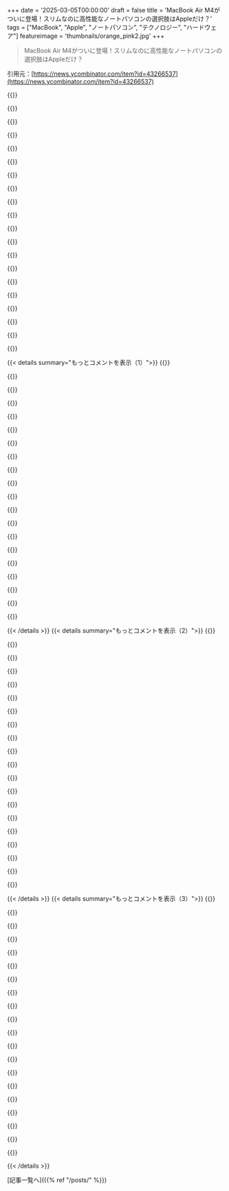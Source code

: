 +++
date = '2025-03-05T00:00:00'
draft = false
title = 'MacBook Air M4がついに登場！スリムなのに高性能なノートパソコンの選択肢はAppleだけ？'
tags = ["MacBook", "Apple", "ノートパソコン", "テクノロジー", "ハードウェア"]
featureimage = 'thumbnails/orange_pink2.jpg'
+++

> MacBook Air M4がついに登場！スリムなのに高性能なノートパソコンの選択肢はAppleだけ？

引用元：[https://news.ycombinator.com/item?id=43266537](https://news.ycombinator.com/item?id=43266537)

{{<matomeQuote body="4年前のDell XPS 15を買い替えようと思うけど、最近はApple以外でいいスペックのノートパソコンが見つからないなぁ。2TBのストレージに、4KのHiDPIディスプレイ、良い作りで、ゴツくないゲーミングノートが欲しいのに。XPS 15は理想のスペックだったのに、もう1TBのストレージがいっぱいだ。4年経ってもいい選択肢があると思ってたのに、DellはXPSを discontinued しちゃったし。Appleは14インチか15インチに全部詰め込んで、しかもCPUが速くてバッテリーも長持ち。本当に競争がないのはなぜなんだ？" userName="ruuda" createdAt="2025-03-05T16:53:31" color="#ff5733">}}

{{<matomeQuote body="Appleには他に敵がいないよね。AppleのMシリーズチップのおかげで、質にこだわるなら他の選択肢がない。質が悪い代替品はいくつかあるけど、Appleを使えない理由がない限り選びたくないな。" userName="fossuser" createdAt="2025-03-05T21:48:47" color="#ff33a1">}}

{{<matomeQuote body="IntelからMシリーズに移行して、他のメーカーは置いてけぼりだな。2019年のMacBookが使えないくらい遅く感じる。M3 Proはすごくて、大規模なDocker環境でも問題なし。バッテリーもかなり持つから、8時間の仕事ができちゃう。ほんとに「ただ動く」って感じ。" userName="ericmcer" createdAt="2025-03-05T22:27:11" color="#38d3d3">}}

{{<matomeQuote body="M3 MBAは旅行にも持っていけるし、飛行機の中でも数時間使っても充電しなくて大丈夫だった。去年の夏に買った時に代替品を探したけど、競争相手はいなかったよ。" userName="teaearlgraycold" createdAt="2025-03-05T23:36:48" color="">}}

{{<matomeQuote body="自分のAMD T14 G4はWindowsで12時間持つけど、最新のモデルはどうなのか分からない。確かにAppleやDell XPSほどスリムや耐久性はないけど、値段の割には特に不満はない。" userName="hypercube33" createdAt="2025-03-06T02:17:08" color="">}}

{{<matomeQuote body="IntelからM1以上に移行した人は、誰も追いつけないと思い込んでるみたいだね。AMDは追いついたけど、RAMを半田付けしているのが残念。" userName="carlhjerpe" createdAt="2025-03-06T05:20:03" color="">}}

{{<matomeQuote body="T14s Gen 3のAMDをLinuxで使ってるけど、12時間も持たない。半分くらいが限界かな。それが一番の不満。" userName="kombine" createdAt="2025-03-06T07:13:28" color="">}}

{{<matomeQuote body="バッテリーの持ちにこだわる人が多いけど、室内で使ってればいつでも充電できるじゃん。自分は家の中を行ったり来たりしてるし、たまに電車の中で仕事するぐらいだから、充電に困ることはないよ。" userName="ghaering" createdAt="2025-03-06T10:29:22" color="">}}

{{<matomeQuote body="自分の不満はトラックパッド。どうしてApple以外でこれだけスムーズなトラックパッドがないの？この技術は古いはずなのに。" userName="spaceman_2020" createdAt="2025-03-06T12:57:13" color="">}}

{{<matomeQuote body="どうしてApple以外のノートPCは、蓋を閉じたときにすぐ確実にスリープに入れないんだろう？" userName="lotsofpulp" createdAt="2025-03-06T12:58:31" color="">}}

{{<matomeQuote body="パフォーマンスの差ってそんなに大きいの？効率は確実にそうだけど、M3とAMDのベンチマークだとシングルコアは少し遅くてマルチコアはちょっと早いくらい。そんなに世界を変えるほどじゃない気がする。" userName="buildfocus" createdAt="2025-03-05T22:19:58" color="">}}

{{<matomeQuote body="俺の2000ドルのLinuxデスクトップの方が、4000ドルのMacBookよりもずっと早くてサクサクしてる。ただ、ラップトップサイズでこれに近いのはこれだけ。" userName="Aeolun" createdAt="2025-03-05T22:52:05" color="">}}

{{<matomeQuote body="もちろん。MシリーズのMacはピークパフォーマンスを長時間維持できるから、他には競争相手がいない。専用デスクトップの大きなクーラーとファンを持つのが唯一の対抗馬だ。" userName="guhidalg" createdAt="2025-03-05T22:23:20" color="#ff5733">}}

{{<matomeQuote body="インテルが終わったのは縦の統合がなかったからで、ファブと設計の両方をやってた。TSMCが勝ったのは縦の統合がないから。Appleは実際に優れた技術を持っている。チップはカスタムメイドで、他はまだその技術に追いつけていない。" userName="ninetyninenine" createdAt="2025-03-05T21:58:30" color="#785bff">}}

{{<matomeQuote body="彼らが優れた技術を持っているのは、全てをコントロールしてきたから（最近ではiPhone 16eのモデムも自社で作った）。Appleは制約に合わせたチップが設計できるから、インテルはレガシーやいろんなデバイスを支える必要があった。" userName="fossuser" createdAt="2025-03-05T22:05:03" color="#785bff">}}

{{<matomeQuote body="いや、彼らの技術は業界のものと同等だよ。チップはTSMC製だから、技術的には縦の統合はない。" userName="ninetyninenine" createdAt="2025-03-05T22:22:01" color="">}}

{{<matomeQuote body="俺の主張は、制約のおかげで彼らがチップを開発できたってこと。全体の統合とコントロールから来る制約が自由を与えた。ここで辞めるよ、これは無駄なスレッドになるのが分かるから。" userName="fossuser" createdAt="2025-03-05T22:37:18" color="">}}

{{<matomeQuote body="でも、その制約によって具体的にどんな利点があったのか？具体例を挙げてくれ。出て行ってもいいけど、君の言い分が理解できない。" userName="ninetyninenine" createdAt="2025-03-05T23:13:01" color="">}}

{{<matomeQuote body="Appleは価格競争をしていないから、様々なものを内製できる。だから人材やR&D資源も充実しているんだよ。払った分だけの価値を得られる。" userName="throwup238" createdAt="2025-03-05T22:06:51" color="">}}

{{<matomeQuote body="899ドル（教育価格）か999ドルで考えると、コスパは非常に良い。今どきのエントリーレベルのコンピュータに興味がある人は、300-400ドルの安物よりMBAを選ぶべき。妻は2020年のM1 Airを今も使っているけど、いつもすごく快適だ。非常にコスパがいい。" userName="indemnity" createdAt="2025-03-05T23:39:15" color="#ff33a1">}}

{{< details summary="もっとコメントを表示（1）">}}
{{<matomeQuote body="ほとんどの人がエントリーレベルのコンピュータを買うなら、3倍のお金を出してMBAにするべきだとは思えない。300ドルのシステムの方がRAMやHDのスペックが圧倒的に良いし、最近はMacBook Air M3よりも安価で優れたMiniPCがあるよ。みんなが見た目だけで判断しているのでは？" userName="motorest" createdAt="2025-03-06T01:35:48" color="">}}

{{<matomeQuote body="比較にならないね。AppleはVeblen財を作っていて、DellやLenovoは低価格のコモディティを作ってる。" userName="caycep" createdAt="2025-03-05T23:19:58" color="">}}

{{<matomeQuote body="それはVeblen財ではない。" userName="fossuser" createdAt="2025-03-05T23:42:34" color="">}}

{{<matomeQuote body="＞それはVeblen財ではない。じゃあ、あなたはそれを何だと思うの？" userName="motorest" createdAt="2025-03-06T01:37:23" color="">}}

{{<matomeQuote body="XPSのストレージはアップグレードできるの？Frameworkのラップトップも見てみて。Framework 13は新しい画面が2.8kで、MacBook Air M4より少し画素数が多いし、ストレージも最大8TBまで可能だよ。" userName="m01" createdAt="2025-03-05T17:21:32" color="#ff5c5c">}}

{{<matomeQuote body="Framework 13の一番の問題はバッテリーの持ちがイマイチなこと。新しいモデルを予約したけど、レビューであまり改善されないならキャンセルするかも。" userName="cosmic_cheese" createdAt="2025-03-05T18:36:50" color="">}}

{{<matomeQuote body="バッテリーについての不満が理解できない。カフェや飛行機にはプラグがあるし、どこで何時間も電源がないわけ？" userName="intrasight" createdAt="2025-03-05T21:55:53" color="">}}

{{<matomeQuote body="＞どうして差がこんなに大きいの？Macの画面は3Kに近いから。今は14インチの3Kラップトップもたくさんあるし、実質的に差は少ないと思う。" userName="enragedcacti" createdAt="2025-03-05T19:23:33" color="">}}

{{<matomeQuote body="＞Macの画面は3Kに近いから差は少ない。あなたはMacbookの画面の質を過小評価してるよ。色再現性が非常に優れていて、編集作業には最高なんだ。自分は他のラップトップを使っていたが、色々な利点からMacbookにシフトした。" userName="tristor" createdAt="2025-03-06T00:12:00" color="#ff5c5c">}}

{{<matomeQuote body="ThinkpadやFrameworkにもあなたの要求に合うラップトップがあるよ。X1 Carbonなら4K OLEDオプションも選べる。" userName="tredre3" createdAt="2025-03-05T17:28:10" color="">}}

{{<matomeQuote body="元の投稿: ＞”自分が求めるものが全て詰まったスリークな14インチまたは15インチデバイス”って感じ。家にあるX1 Carbonは13インチの16:9画面で、俺はそれが嫌いなんだよね。" userName="Kon-Peki" createdAt="2025-03-05T17:34:18" color="">}}

{{<matomeQuote body="Lenovoのサイトを数週間見てるけど、2TBストレージと4KディスプレイがあるのはThinkPad P1とP16sだけ。ThinkPad X1とFramework 13は解像度もっと低いし、Frameworkの理念には共感するけど、求めてるのはその品質じゃない。" userName="ruuda" createdAt="2025-03-05T20:08:10" color="#45d325">}}

{{<matomeQuote body="Appleの競合は高品質なポータブルデバイスを諦めた印象。Appleの技術は先を行ってて、ベストなハードウェアを求める人はAppleを選ぶことが多いと思う。競合は中低品質に移行してる気がする。" userName="ildon" createdAt="2025-03-06T07:13:36" color="#38d3d3">}}

{{<matomeQuote body="Linuxを動かしたLG GramノートPCを使ってるけど、すごくいいよ。今使ってるのは3ポンドで17インチディスプレイ、32GB RAMのi7 CPU、SSDを2TBにしてコストコで1200ドルだった。13インチのMacBook Airより軽いし、バッテリーは14～16時間もつ。" userName="indymike" createdAt="2025-03-05T19:39:26" color="#ff5c5c">}}

{{<matomeQuote body="AMD Ryzen AI Maxプロセッサーを選ぶこともできて、M4に匹敵するパフォーマンスとバッテリー寿命を提供してくれるよ。IntelのLunar Lakeプロセッサーもあるし、Lenovo Yoga AuraエディションはMacBookに近い品質だよ。" userName="sandGorgon" createdAt="2025-03-05T17:44:54" color="">}}

{{<matomeQuote body="＞”かさばる16インチのThinkPad”って言ってるのには驚いたよ。ThinkPad X1 ExtremeはXPS 15に対するLenovo/ThinkPadの返答だし、T16/P15ラインより薄いんだ。実際は16インチだけど、ベゼルを小さくして大きなディスプレイを収めてるんだよね。" userName="znpy" createdAt="2025-03-05T22:23:03" color="#ff5733">}}

{{<matomeQuote body="14インチの画面で4K解像度を求める理由が分からない。多分、その条件を緩和すれば適したノートPCがたくさん見つかると思うよ。" userName="elif" createdAt="2025-03-05T16:56:10" color="">}}

{{<matomeQuote body="一般的な質問だけど、なんでみんなノートPCの大きさを気にするんだろう？俺はゲーミングノート以外に強力なノートがないからそれを買ってるけど、旅行の時に大きさは気にしたことないよ。" userName="gavinray" createdAt="2025-03-05T17:28:37" color="">}}

{{<matomeQuote body="持ち運ばないならその気持ちも分かるけど、旅行時は重さが影響するからね。背中に重いノートを背負うと痛くなることもあるし。" userName="giancarlostoro" createdAt="2025-03-05T18:09:03" color="">}}

{{<matomeQuote body="＞”重いノートを背負ってても背中が痛くなることはない”って言ってるけど、どれくらいの重さなの？もっといいバックパックが必要なんじゃない？俺は2キロの食料を運ぶけど、背中に痛みなんて出たことないよ。" userName="tasuki" createdAt="2025-03-05T21:01:09" color="">}}


{{< /details >}}
{{< details summary="もっとコメントを表示（2）">}}
{{<matomeQuote body="MacBook Airももっとディスプレイ品質を上げてほしいな。やっぱりiPad ProやMacBook ProのようなProMotionやXDR/HDRの画質が欲しい。今はProを使ってるけど、重さを考えるとAirで十分なんだよね。iPad Proがその辺をクリアしてるのに、Airはそういう先進的なテクノロジーがないのが残念。" userName="electrograv" createdAt="2025-03-05T15:17:55" color="#ff33a1">}}

{{<matomeQuote body="AppleはProMotionをProの特徴として区別したいんだろうけど、周りの普通の人たちもAndroidがスムーズに動く理由を疑問に思ってるよ。60Hzと120Hzの違いは大きいから、悪影響が出てると思う。今のiPhoneが市場で苦戦しているのもこのせいだろうね。" userName="overstay8930" createdAt="2025-03-05T15:30:53" color="">}}

{{<matomeQuote body="周りの非技術者で60Hzと120Hzの違いを気にしてる人は少ないと思うけどな。UIがカクカクしてるのはCPUのせいだし、むしろその部分に注目してほしい。個人的には60Hzの画面以上に大きな違いを感じたことはないな。" userName="crazygringo" createdAt="2025-03-05T15:46:36" color="">}}

{{<matomeQuote body="人間の視覚は個人差が大きいし、60Hzと120Hzの違いがわからない人もいるけど、画質にこだわる人は確実にいて、その需要が市場にも出てるということ。画面の品質向上にお金を使う人は多いと思うよ。" userName="electrograv" createdAt="2025-03-05T17:02:09" color="#ff33a1">}}

{{<matomeQuote body="パートナーのスマホが60Hzだからか、UIのカクつきが目につくんだよね。使ってて壊れてるんじゃないかと思うくらい。" userName="toxik" createdAt="2025-03-05T18:58:37" color="">}}

{{<matomeQuote body="＞“UIがカクカクするのは60Hzだから”<br>実際はCPUが足りてないことも多いと思うんだよね。60Hzが直接的にカクカクするとは思えないし。単にアプリが追いついてないことが原因じゃないかな。" userName="crazygringo" createdAt="2025-03-05T20:51:25" color="">}}

{{<matomeQuote body="あの、60Hzと120Hzの違いが全くわからないわけではないよ。結構大きな差だし、研究も進んでる。この話題は簡単には片付けられないと思うよ。" userName="kllrnohj" createdAt="2025-03-05T22:23:50" color="">}}

{{<matomeQuote body="科学と個人の感覚を混同するのは良くない。視覚や聴覚にはしっかりした科学があって、今使ってるデバイスにそれが生かされているんだ。" userName="electrograv" createdAt="2025-03-05T19:07:31" color="#45d325">}}

{{<matomeQuote body="彼らが違いを感じられないのは、実際には興味がないからだよ。" userName="senordevnyc" createdAt="2025-03-05T22:03:35" color="">}}

{{<matomeQuote body="表現するもんじゃないけど、今でも4:3のコンテンツを16:9に伸ばして見る人が多いのには驚くよね。まあ4:3が放送からほとんど消えたけどさ。" userName="tomjakubowski" createdAt="2025-03-06T00:54:47" color="">}}

{{<matomeQuote body="60hzのスクリーンを120hzの後に使うと、劣化を感じるよ。120hzに慣れない限りは60hzで問題ないけどね。" userName="meindnoch" createdAt="2025-03-05T16:50:21" color="">}}

{{<matomeQuote body="俺はそう感じたことないけど、ほとんどの人は日常使い（チャットやメール、doom scrollingなど）で目に見える違いは少ないと思うよ。" userName="brk" createdAt="2025-03-05T17:21:11" color="">}}

{{<matomeQuote body="俺は120hz以下のモニターやラップトップ、スマホ、タブレット、テレビは絶対に買わない。2010年に120hzの1080pで遊んでたから。グラフィックが重たいゲームのfpsが50以下になっても許せるけど、UIの操作には120hz以上が必要。" userName="hnuser123456" createdAt="2025-03-05T17:57:24" color="#ff5c5c">}}

{{<matomeQuote body="まあ、120p以上のテレビで映画観てるのに、映画って24pだってわかってるのか。" userName="mvanbaak" createdAt="2025-03-05T22:03:16" color="">}}

{{<matomeQuote body="映画観てる時にUIに関わることはあまりないけど、もしあればUIも120hzで動いてほしいな。テレビのストリーマーも120hz出力を宣伝するようになるかも。" userName="hnuser123456" createdAt="2025-03-05T23:06:24" color="#785bff">}}

{{<matomeQuote body="60hzから120hzに変わった時は「まあ、なんかスムーズかな？」って感じだったけど、120hzから60hzに戻ると「うわ、なんでこんなにカクカク？」ってなる。非Retinaの画面に戻った時みたい。" userName="meindnoch" createdAt="2025-03-05T18:08:11" color="#45d325">}}

{{<matomeQuote body="俺の結論はこれだな。「高リフレッシュレートのスクリーンは使わない方がいい」ってね。" userName="volemo" createdAt="2025-03-06T06:34:49" color="">}}

{{<matomeQuote body="俺はその「非テック」な人たちの中には、リフレッシュレートについて少し知ってるPCゲーマーの一部が含まれてると思う。でも、大多数の人は60Hzと120Hzの違いを意識してないと思う。" userName="Jcampuzano2" createdAt="2025-03-05T15:51:12" color="">}}

{{<matomeQuote body="MBPでProMotionと60Hzを試したけど、ほとんど違いが見えなかった。俺だけかもしれんけど、ここでの主張はかなり誇張されてる気がする。" userName="pishpash" createdAt="2025-03-05T18:10:49" color="">}}

{{<matomeQuote body="違いがわからないって言う人がいるのが理解できない。明らかに違うのに！低DPIと高DPIの画面を見比べてるみたいだ。" userName="mort96" createdAt="2025-03-05T23:49:12" color="#45d325">}}


{{< /details >}}
{{< details summary="もっとコメントを表示（3）">}}
{{<matomeQuote body="ウィンドウを動かすとすぐに違いがわかる。違いがわからない人が羨ましい。" userName="jofzar" createdAt="2025-03-06T01:12:24" color="">}}

{{<matomeQuote body="「わからない」って言ってるのはウソだと思う。外の人は気づかないかもしれないけど、120HzのiPhoneを持ってることを考えれば、バッテリーセーブモードにしたときに違和感を感じると思う。" userName="klausa" createdAt="2025-03-05T16:15:29" color="">}}

{{<matomeQuote body="そんなに簡単に比較してる人なんて見たことない。みんなApple StoreでiPhoneを買うから、他のプラットフォームはあまり考えてない。" userName="stringsandchars" createdAt="2025-03-05T18:05:03" color="">}}

{{<matomeQuote body="エンジニア以外がPro Motionについて話してるのを見たことがない。ほとんどの人にはあまり関係ない機能だし、Appleもそれを理解している。" userName="whynotminot" createdAt="2025-03-05T17:31:06" color="">}}

{{<matomeQuote body="自分の経験が他の人と同じだと思わないことが大事。重要じゃないと思うことが、実は他の人にはすごく大きな違いだったりするんだ。" userName="electrograv" createdAt="2025-03-05T19:42:12" color="#ff33a1">}}

{{<matomeQuote body="Pro Motionが必要だって言う人たちも、自分たちの思い込みを他の人にも押し付けてると思う。Appleは長年60Hzの画面で成功してるし。" userName="whynotminot" createdAt="2025-03-05T19:58:25" color="">}}

{{<matomeQuote body="Androidの120Hzって、一度使うと「すげー滑らか」って思うけど、バッテリー持ちを考えてすぐにオフにしちゃう。" userName="0x457" createdAt="2025-03-05T19:01:08" color="">}}

{{<matomeQuote body="今のiPhoneは古くて遅く見えるって言うのも分かるけど、iPhoneじゃない人たちはお金がないか、折りたたみ画面が欲しい人が多い。Appleはアメリカで50%の市場シェアがあるから、「新しい市場シェアを獲得するのに苦労してる」ってのは変だ。" userName="petesergeant" createdAt="2025-03-05T16:10:54" color="">}}

{{<matomeQuote body="Appleが大型化に進んでるから、置いてけぼりになった人たちもいるんじゃないかな。" userName="jghn" createdAt="2025-03-05T16:21:47" color="">}}

{{<matomeQuote body="Appleが発表した小さいサイズのスマホの需要があまり無いってことなんだろうね。個人的にはiPhone SE 4みたいな小さなスマホが出るのを期待してたけど、どうやらそれは無理そう。16eが近い存在になるのかな。" userName="nordsieck" createdAt="2025-03-05T16:34:33" color="">}}

{{<matomeQuote body="13 miniを買ったけど、Appleがこの形状をサポートしてくれたことには感謝。だけど、13 miniの売上を見ても、毎年このサイズは出ないだろうなって理解してる。アップグレードをしないユーザーが多いから、5年ごとに更新されればいいな。" userName="momoschili" createdAt="2025-03-05T16:50:29" color="#45d325">}}

{{<matomeQuote body="* 自由にカスタマイズして、自分のスタイルで楽しみたい人。" userName="RandomBacon" createdAt="2025-03-05T17:53:04" color="">}}

{{<matomeQuote body="＞”AppleがiPad ProやMacBook Proと同等の画質のMacBook Airを作ってくれたらいいのに”<br>それに関しては、もう高い方を買っちゃったんだから、何で作る必要があるの？" userName="ragazzina" createdAt="2025-03-05T15:45:49" color="">}}

{{<matomeQuote body="超軽量PCの購入も考えたけど、現実は厳しい。<br>(1) Windowsは常に広告やマルウェアとの戦いみたい。<br>(2) Linuxは良いけど、基本のスリープや電源管理がうまくいかないことが多い。<br>(3) AppleのMシリーズチップは今でも他の追随を許さない性能で、どこも近づいてきてない。コンペティターの怠慢にも文句を言っていいと思う。" userName="electrograv" createdAt="2025-03-05T15:52:42" color="#785bff">}}

{{<matomeQuote body="PC買ってMacOSを入れようなんて思わないよね？それなら、Linuxもサポートしてるメーカーのを買えばいいのに。<br>Appleの電源管理も完璧じゃないしね。完全にオフにして数日放置すると、充電が必要になることがある。" userName="olyjohn" createdAt="2025-03-05T21:03:28" color="">}}

{{<matomeQuote body="Appleが故意に制限していることは他の人も言ってる通り。もっと軽いデバイスが欲しいけど、性能のためにProを選ぶしかない。<br>MacBook AirがPro並みのスペックで軽かったら、もっとお金を出してでも買いたい。" userName="webdever" createdAt="2025-03-05T17:56:45" color="#45d325">}}

{{<matomeQuote body="基本的な機能を得るためには高いProモデルを選ぶしかないって、ちょっとやばいよね。AirとProの間に性能差はあんまりないし、長時間の作業ではProの冷却が生きるけど。M5モデルでは何か変わるかな。" userName="jpalomaki" createdAt="2025-03-05T20:07:51" color="">}}

{{<matomeQuote body="中身がほぼ同じなんだから、どうやって差別化するつもりなの？" userName="jen729w" createdAt="2025-03-06T08:31:26" color="">}}

{{<matomeQuote body="値下げして、RAMを倍にすればいいのに。それでもクレームが上がるのが信じられない。文句を言うのが趣味なのかね。" userName="r0fl" createdAt="2025-03-05T16:14:19" color="">}}

{{<matomeQuote body="Macに戻ろうか考えたけど、ストレージの値段が高すぎるんだよね。もし$999で16GB RAMと512GBストレージが基準なら考えるかも。2020年に自作したデスクトップに32GBのRAMを$50で追加したし、1TBのM.2ドライブが$70で買える。比較するのは無理があるけど、ストレージの値段が高すぎて256GBじゃ少なすぎる。「32GB RAMにするのに$400かかるし、1TB SSDも$400。これだと$999の値段がほぼ倍になる。$400あれば1TBのM.2ドライブが4〜6個か、2TBのM.2ドライブが2〜3個買えるよ。」" userName="mcgrath_sh" createdAt="2025-03-05T14:46:50" color="#38d3d3">}}


{{< /details >}}


[記事一覧へ]({{% ref "/posts/" %}})
